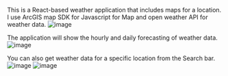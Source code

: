 This is a React-based weather application that includes maps for a location. I use ArcGIS map SDK for Javascript for Map and open weather API for weather data. 
![image](https://github.com/ChetanDI7030/React_Weather_Application_Project/assets/77960138/c305050b-85d2-46d6-8bf4-44c321560c8f)

The application will show the hourly and daily forecasting of weather data.
![image](https://github.com/ChetanDI7030/React_Weather_Application_Project/assets/77960138/02f61c62-4833-4e7d-a478-4a23bfc71ab7)

You can also get weather data for a specific location from the Search bar.
![image](https://github.com/ChetanDI7030/React_Weather_Application_Project/assets/77960138/0c1c781a-bcf9-4a1c-9ce2-3053ef1e7b1b)
![image](https://github.com/ChetanDI7030/React_Weather_Application_Project/assets/77960138/1691f890-2162-4e23-a851-1fcb4c369468)

